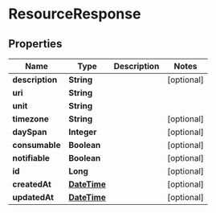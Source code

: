 
# ResourceResponse

## Properties
Name | Type | Description | Notes
------------ | ------------- | ------------- | -------------
**description** | **String** |  |  [optional]
**uri** | **String** |  | 
**unit** | **String** |  | 
**timezone** | **String** |  |  [optional]
**daySpan** | **Integer** |  |  [optional]
**consumable** | **Boolean** |  |  [optional]
**notifiable** | **Boolean** |  |  [optional]
**id** | **Long** |  |  [optional]
**createdAt** | [**DateTime**](DateTime.md) |  |  [optional]
**updatedAt** | [**DateTime**](DateTime.md) |  |  [optional]



